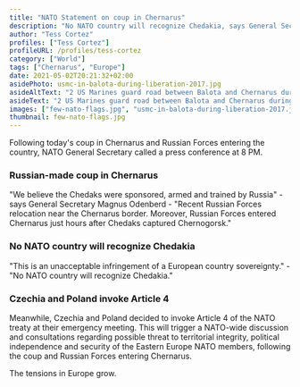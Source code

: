 ```yaml
---
title: "NATO Statement on coup in Chernarus"
description: "No NATO country will recognize Chedakia, says General Secretary Magnus Odenberg"
author: "Tess Cortez"
profiles: ["Tess Cortez"]
profileURL: /profiles/tess-cortez
category: ["World"]
tags: ["Chernarus", "Europe"]
date: 2021-05-02T20:21:32+02:00
asidePhoto: usmc-in-balota-during-liberation-2017.jpg
asideAltText: "2 US Marines guard road between Balota and Chernarus during liberation in 2017"
asideText: "2 US Marines guard road between Balota and Chernarus during liberation in 2017"
images: ["few-nato-flags.jpg", "usmc-in-balota-during-liberation-2017.jpg"]
thumbnail: few-nato-flags.jpg
---
```


Following today's coup in Chernarus and Russian Forces entering the country, NATO General Secretary called a press conference at 8 PM.

### Russian-made coup in Chernarus

"We believe the Chedaks were sponsored, armed and trained by Russia" - says General Secretary Magnus Odenberd - "Recent Russian Forces relocation near the Chernarus border. Moreover, Russian Forces entered Chernarus just hours after Chedaks captured Chernogorsk."

### No NATO country will recognize Chedakia

"This is an unacceptable infringement of a European country sovereignty." - "No NATO country will recognize Chedakia."

### Czechia and Poland invoke Article 4

Meanwhile, Czechia and Poland decided to invoke Article 4 of the NATO treaty at their emergency meeting. This will trigger a NATO-wide discussion and consultations regarding possible threat to territorial integrity, political independence and security of the Eastern Europe NATO members, following the coup and Russian Forces entering Chernarus.

The tensions in Europe grow.
